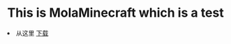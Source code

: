 # This is MolaMinecraft which is a test
<li>从这里 <a href="https://github.com/Mike-Z9986/MolaMinecraft/archive/refs/heads/main.zip">下载</a>
